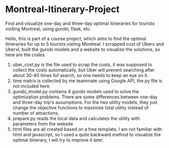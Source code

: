 # Montreal-Itinerary-Project
Find and visualize one-day and three-day optimal itineraries for tourists visiting Montreal, using gurobi, flask, etc.

Hello, this is part of a course project, which aims to find the optimal itineraries for up to 5 tourists visting Montreal. I scrapped cost of Uberx and Uberxl, built the gurobi models and a website to visualize the solutions, so here are the codes.
1. uber_cost.py is the file used to scrap the costs, it was supposed to collect the costs automatically, but Uber will prevent searching after about 30-40 times fof search, so one needs to keep an eye on it.
2. time matrix is collected by me teammate using Google API, the py file is not included here.
3. gurobi_model.py contains 4 gurobi models used to solve the optimization problems. There are some differences between one-day and three-day trip's assumptions. For the two utility models, they just change the objective functions to maximize total utility instead of number of attractions.
4. prepare.py reads the local data and calculates the utility with parameters from the website
5. html files are all created based on a free template, I am not familiar with html and javascript, so I used a quite backward method to visualize the optimal itinerary, I will try to improve it later.
